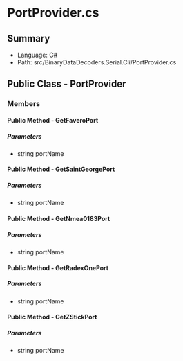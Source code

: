 ﻿# PortProvider.cs

## Summary

* Language: C#
* Path: src/BinaryDataDecoders.Serial.Cli/PortProvider.cs

## Public Class - PortProvider

### Members

#### Public Method - GetFaveroPort

#####  Parameters

 - string portName 

#### Public Method - GetSaintGeorgePort

#####  Parameters

 - string portName 

#### Public Method - GetNmea0183Port

#####  Parameters

 - string portName 

#### Public Method - GetRadexOnePort

#####  Parameters

 - string portName 

#### Public Method - GetZStickPort

#####  Parameters

 - string portName 

